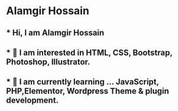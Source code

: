# Alamgir Hossain
## * Hi, I am Alamgir Hossain
  
## * 🌱 I am interested in HTML, CSS, Bootstrap, Photoshop, Illustrator.

## * 🌱  I am currently learning ... JavaScript, PHP,Elementor, Wordpress Theme & plugin development.
